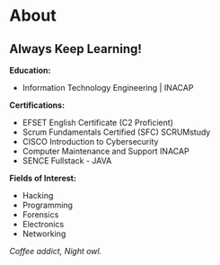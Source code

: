# About
## Always Keep Learning!

**Education:**
- Information Technology Engineering | INACAP

**Certifications:**
- EFSET English Certificate (C2 Proficient)
- Scrum Fundamentals Certified (SFC) SCRUMstudy
- CISCO Introduction to Cybersecurity
- Computer Maintenance and Support INACAP
- SENCE Fullstack - JAVA

**Fields of Interest:**
- Hacking
- Programming
- Forensics
- Electronics
- Networking

*Coffee addict, Night owl.*
